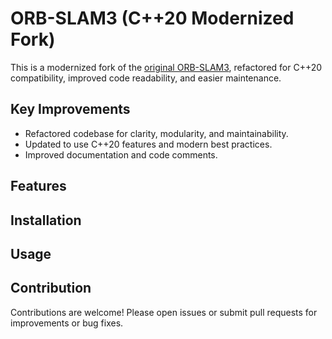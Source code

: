# ORB-SLAM3 (C++20 Modernized Fork)

This is a modernized fork of the [original ORB-SLAM3](https://github.com/UZ-SLAMLab/ORB_SLAM3), refactored for C++20 compatibility, improved code readability, and easier maintenance.

## Key Improvements

- Refactored codebase for clarity, modularity, and maintainability.
- Updated to use C++20 features and modern best practices.
- Improved documentation and code comments.

## Features

<!-- TODO: add this -->

## Installation

<!-- TODO: add this -->

## Usage

<!-- TODO: add this -->

## Contribution

Contributions are welcome! Please open issues or submit pull requests for improvements or bug fixes.
